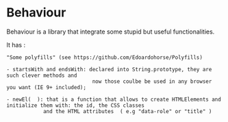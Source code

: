 # Behaviour

Behaviour is a library that integrate some stupid but useful functionalities.

It has :
	
	"Some polyfills" (see https://github.com/Edoardohorse/Polyfills)

	- startsWith and endsWith: declared into String.prototype, they are such clever methods and
								now those coulbe be used in any browser you want (IE 9+ included);
								
	- newEl(  ): that is a function that allows to create HTMLElements and initialize them with: the id, the CSS classes
				and the HTML attributes  ( e.g "data-role" or "title" )
